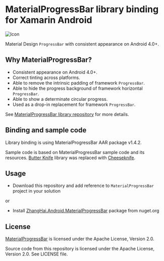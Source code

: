 # MaterialProgressBar library binding for Xamarin Android

![Icon](art/launcher_icon-web.png)

Material Design `ProgressBar` with consistent appearance on Android 4.0+.

## Why MaterialProgressBar?

- Consistent appearance on Android 4.0+.
- Correct tinting across platforms.
- Able to remove the intrinsic padding of framework `ProgressBar`.
- Able to hide the progress background of framework horizontal `ProgressBar`.
- Able to show a determinate circular progress.
- Used as a drop-in replacement for framework `ProgressBar`.

See [MaterialProgressBar library repository](https://github.com/DreaminginCodeZH/MaterialProgressBar/) for more details.

## Binding and sample code

Library binding is using MaterialProgressBar AAR package v1.4.2.

Sample code is based on MaterialProgressBar sample code and its resources. [Butter Knife](https://github.com/JakeWharton/butterknife) library was replaced with [Cheeseknife](https://github.com/MisterJimson/Cheeseknife).

## Usage

* Download this repository and add reference to `MaterialProgressBar` project in your solution

or 

* Install [ZhangHai.Android.MaterialProgressBar](https://www.nuget.org/packages/ZhangHai.Android.MaterialProgressBar/) package from nuget.org

## License

[MaterialProgressBar](https://github.com/DreaminginCodeZH/MaterialProgressBar/) is licensed under the Apache License, Version 2.0.

Source code from this repository is licensed under the Apache License, Version 2.0. See LICENSE file.